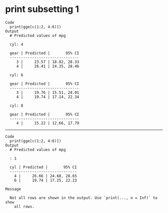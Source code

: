 # print subsetting 1

    Code
      print(gge[c(1:2, 4:6)])
    Output
      # Predicted values of mpg
      
      cyl: 4
      
      gear | Predicted |       95% CI
      -------------------------------
         3 |     23.57 | 18.82, 28.33
         4 |     26.41 | 24.35, 28.46
      
      cyl: 6
      
      gear | Predicted |       95% CI
      -------------------------------
         3 |     19.76 | 15.51, 24.01
         4 |     19.74 | 17.14, 22.34
      
      cyl: 8
      
      gear | Predicted |       95% CI
      -------------------------------
         4 |     15.22 | 12.66, 17.79
      

---

    Code
      print(gge[c(1:2, 4:6)])
    Output
      # Predicted values of mpg
      
      : 1
      
      cyl | Predicted |       95% CI
      ------------------------------
        4 |     26.66 | 24.68, 28.65
        6 |     19.74 | 17.25, 22.23
      
    Message
      
      Not all rows are shown in the output. Use `print(..., n = Inf)` to show
        all rows.

